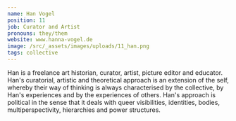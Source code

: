 ```yaml
---
name: Han Vogel
position: 11
job: Curator and Artist
pronouns: they/them
website: www.hanna-vogel.de
image: /src/_assets/images/uploads/11_han.png
tags: collective
---
```


Han is a freelance art historian, curator, artist, picture editor and educator. Han's curatorial, artistic and theoretical approach is an extension of the self, whereby their way of thinking is always characterised by the collective, by Han's experiences and by the experiences of others. Han's approach is political in the sense that it deals with queer visibilities, identities, bodies, multiperspectivity, hierarchies and power structures.
